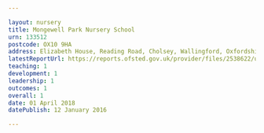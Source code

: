 ```yaml
---

layout: nursery
title: Mongewell Park Nursery School
urn: 133512
postcode: OX10 9HA
address: Elizabeth House, Reading Road, Cholsey, Wallingford, Oxfordshire, OX10 9HA
latestReportUrl: https://reports.ofsted.gov.uk/provider/files/2538622/urn/133512.pdf
teaching: 1
development: 1
leadership: 1
outcomes: 1
overall: 1
date: 01 April 2018 
datePublish: 12 January 2016

---
```

